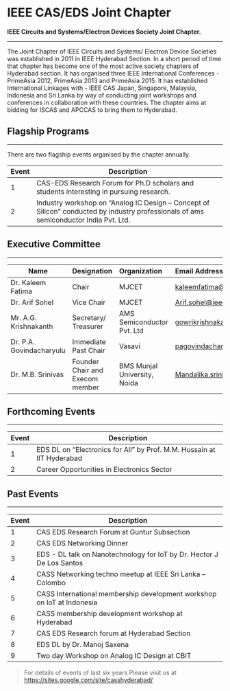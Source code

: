 # IEEE CAS/EDS Joint Chapter  

**IEEE Circuits and Systems/Electron Devices Society Joint Chapter.**  

---  

The Joint Chapter of IEEE Circuits and Systems/ Electron Device Societies was established in 2011 in IEEE Hyderabad Section. In a short period of time that chapter has become one of the most active society chapters of Hyderabad section. It has organised three IEEE International Conferences - PrimeAsia 2012, PrimeAsia 2013 and PrimeAsia 2015.  It has established International Linkages with - IEEE CAS Japan, Singapore, Malaysia, Indonesia and Sri Lanka by way of conducting joint workshops and conferences in collaboration with these countries. The chapter aims at bidding for ISCAS and APCCAS to bring them to Hyderabad.

## Flagship Programs
---  

There are two flagship events organised by the chapter annually.

Event | Description     |
|-----|-----------------|
|1    | CAS-EDS Research Forum for Ph.D scholars and students interesting in pursuing research. |
|2    | Industry workshop on “Analog IC Design – Concept of Silicon” conducted by industry professionals of ams semiconductor India Pvt. Ltd. |

## Executive Committee
---  

| Name                     | Designation                     | Organization                 | Email Address                     |
| -------------------------|:--------------------------------| :--------------------------- | :-------------------------------- |
| Dr. Kaleem Fatima        | Chair                           | MJCET                        | kaleemfatima@gmail.com            |
| Dr. Arif Sohel           | Vice Chair                      | MJCET                        | Arif.sohel@ieee.org               |
| Mr. A.G. Krishnakanth    | Secretary/ Treasurer            | AMS Semiconductor Pvt. Ltd   | gowrikrishnakanthavalur@gmail.com |
| Dr. P.A. Govindacharyulu | Immediate Past Chair            | Vasavi                       | pagovindacharyulu@yahoo.com       |
| Dr. M.B. Srinivas        | Founder Chair and Execom member | BMS Munjal University, Noida | Mandalika.srinivas@gmail.com      |


## Forthcoming Events
---   

Event | Description     |
|-----|-----------------|
|1    | EDS DL on “Electronics for All” by Prof. M.M. Hussain at IIT Hyderabad |
|2    | Career Opportunities in Electronics Sector  |


## Past Events
---  
Event | Description     |
|-----|-----------------|
|1    | CAS EDS Research Forum at Guntur Subsection |
|2    | CAS EDS Networking Dinner |
|3    | EDS - DL talk on Nanotechnology for IoT by Dr. Hector J De Los Santos |
|4    | CASS Networking techno meetup at IEEE Sri Lanka – Colombo |
|5    | CASS International membership development workshop on IoT at Indonesia |
|6    | CASS membership development workshop at Hyderabad |
|7    | CAS EDS Research forum at Hyderabad Section |
|8    | EDS DL by Dr. Manoj Saxena |
|9    | Two day Workshop on Analog IC Design at CBIT |


> For details of events of last six years Please visit us at https://sites.google.com/site/casshyderabad/

